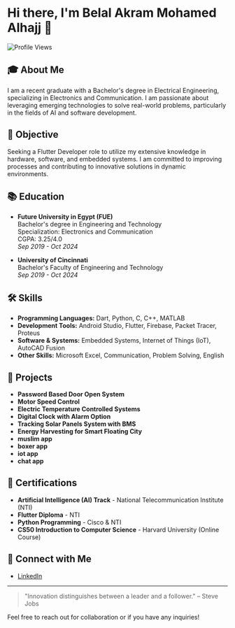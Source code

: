 # Hi there, I'm Belal Akram Mohamed Alhajj 👋

![Profile Views](https://komarev.com/ghpvc/?username=belalakram&color=blue)

## 🎓 About Me
I am a recent graduate with a Bachelor's degree in Electrical Engineering, specializing in Electronics and Communication. I am passionate about leveraging emerging technologies to solve real-world problems, particularly in the fields of AI and software development.

## 💼 Objective
Seeking a Flutter Developer role to utilize my extensive knowledge in hardware, software, and embedded systems. I am committed to improving processes and contributing to innovative solutions in dynamic environments.

## 📚 Education
- **Future University in Egypt (FUE)**  
  Bachelor's degree in Engineering and Technology  
  Specialization: Electronics and Communication  
  CGPA: 3.25/4.0  
  _Sep 2019 - Oct 2024_

- **University of Cincinnati**  
  Bachelor's Faculty of Engineering and Technology  
  _Sep 2019 - Oct 2024_

## 🛠️ Skills
- **Programming Languages:** Dart, Python, C, C++, MATLAB
- **Development Tools:** Android Studio, Flutter, Firebase, Packet Tracer, Proteus
- **Software & Systems:** Embedded Systems, Internet of Things (IoT), AutoCAD Fusion
- **Other Skills:** Microsoft Excel, Communication, Problem Solving, English

## 🔧 Projects
- **Password Based Door Open System**
- **Motor Speed Control**
- **Electric Temperature Controlled Systems**
- **Digital Clock with Alarm Option**
- **Tracking Solar Panels System with BMS**
- **Energy Harvesting for Smart Floating City**
- **muslim app**
- **boxer app**
- **iot app**
- **chat app**


## 📜 Certifications
- **Artificial Intelligence (AI) Track** - National Telecommunication Institute (NTI)
- **Flutter Diploma** - NTI
- **Python Programming** - Cisco & NTI
- **CS50 Introduction to Computer Science** - Harvard University (Online Course)

## 🤝 Connect with Me
- [LinkedIn](https://www.linkedin.com/in/belalakram/)


---

> "Innovation distinguishes between a leader and a follower." – Steve Jobs

Feel free to reach out for collaboration or if you have any inquiries!
